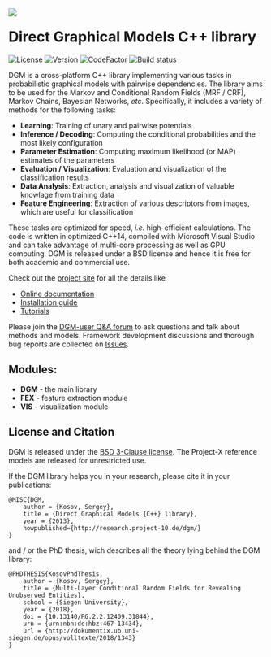 <img align="left" src="doc/DGM logo.jpg">

# Direct Graphical Models C++ library

[![License](https://img.shields.io/badge/license-BSD%203--Clause-green.svg)](License.txt)
[![Version](https://img.shields.io/github/release/Project-10/DGM.svg)](https://github.com/Project-10/DGM/releases)
[![CodeFactor](https://www.codefactor.io/repository/github/project-10/dgm/badge)](https://www.codefactor.io/repository/github/project-10/dgm)
[![Build status](https://ci.appveyor.com/api/projects/status/0phsc4anotab6pvv?svg=true)](https://ci.appveyor.com/project/ProjectX/dgm)

DGM is a cross-platform C++ library implementing various tasks in probabilistic graphical models with pairwise 
dependencies. The library aims to be used for the Markov and Conditional Random Fields (MRF / CRF),
Markov Chains, Bayesian Networks, _etc_. Specifically, it includes a variety of methods for the following tasks:
* __Learning__: Training of unary and pairwise potentials
* __Inference / Decoding__: Computing the conditional probabilities and the most likely configuration
* __Parameter Estimation__: Computing maximum likelihood (or MAP) estimates of the parameters
* __Evaluation / Visualization__: Evaluation and visualization of the classification results
* __Data Analysis__: Extraction, analysis and visualization of valuable knowlage from training data
* __Feature Engineering__: Extraction of various descriptors from images, which are useful for classification

These tasks are optimized for speed, _i.e._ high-efficient calculations. The code is written in optimized C++14, compiled with Microsoft Visual Studio and can take advantage of multi-core processing as well as GPU computing. DGM is released under a BSD license and hence it is free for both academic and commercial use.

Check out the [project site](http://research.project-10.de/dgm/) for all the details like

- [Online documentation](http://research.project-10.de/dgmdoc/)
- [Installation guide](http://research.project-10.de/dgmdoc/a01010.html)
- [Tutorials](http://research.project-10.de/dgmdoc/a01011.html)

Please join the [DGM-user Q&A forum](http://project-10.de/forum/viewforum.php?f=31) to ask questions and talk about methods and models.
Framework development discussions and thorough bug reports are collected on [Issues](https://github.com/Project-10/DGM/issues).

## Modules:

- __DGM__ - the main library
- __FEX__ - feature extraction module
- __VIS__ - visualization module

## License and Citation

DGM is released under the [BSD 3-Clause license](https://github.com/Project-10/DGM/blob/master/License.txt).
The Project-X reference models are released for unrestricted use.

If the DGM library helps you in your research, please cite it in your publications:

    @MISC{DGM,
    	author = {Kosov, Sergey},
    	title = {Direct Graphical Models {C++} library},
    	year = {2013},
    	howpublished={http://research.project-10.de/dgm/}
    }

and / or the PhD thesis, wich describes all the theory lying behind the DGM library:

    @PHDTHESIS{KosovPhdThesis,
    	author = {Kosov, Sergey},
    	title = {Multi-Layer Conditional Random Fields for Revealing Unobserved Entities},
    	school = {Siegen University},
    	year = {2018},
    	doi = {10.13140/RG.2.2.12409.31844},
    	urn = {urn:nbn:de:hbz:467-13434},
    	url = {http://dokumentix.ub.uni-siegen.de/opus/volltexte/2018/1343}
    }
